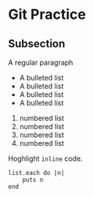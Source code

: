 # Git Practice

## Subsection

A regular paragraph

* A bulleted list
* A bulleted list
* A bulleted list
* A bulleted list

1. numbered list
1. numbered list
1. numbered list
1. numbered list

Hoghlight `inline` code.

```
list.each do |n|
    puts n
end
```